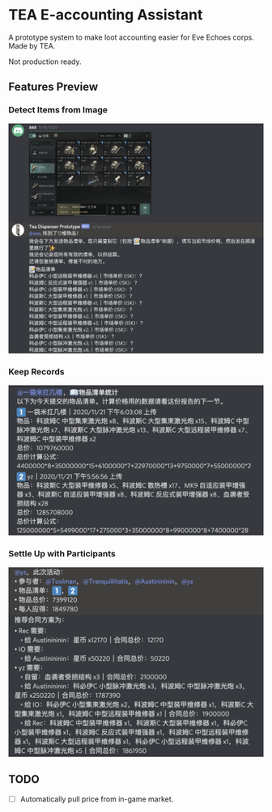 # TEA E-accounting Assistant

A prototype system to make loot accounting easier for Eve Echoes corps. Made by TEA. 

Not production ready.

## Features Preview

### Detect Items from Image

![Detect Items from Image](asset/item_detection.png)

### Keep Records

![Keep Records of Loot](asset/record_keeping.png)

### Settle Up with Participants

![Settle Up with Participants](asset/loot_settle_up.png)

## TODO

- [ ] Automatically pull price from in-game market.
